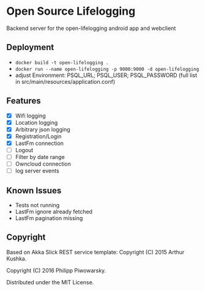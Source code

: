 Open Source Lifelogging
=======================

Backend server for the open-lifelogging android app and webclient

## Deployment

 - `docker build -t open-lifelogging .`
 - `docker run --name open-lifelogging -p 9000:9000 -d open-lifelogging` 
 - adjust Environment: PSQL_URL; PSQL_USER; PSQL_PASSWORD (full list in src/main/resources/application.conf)

## Features

- [x] Wifi logging
- [x] Location logging
- [x] Arbitrary json logging
- [x] Registration/Login
- [x] LastFm connection
- [ ] Logout
- [ ] Filter by date range
- [ ] Owncloud connection
- [ ] log server events

## Known Issues

 - Tests not running
 - LastFm ignore already fetched
 - LastFm pagination missing

## Copyright

Based on Akka Slick REST service template: Copyright (C) 2015 Arthur Kushka.

Copyright (C) 2016 Philipp Piwowarsky.

Distributed under the MIT License.
